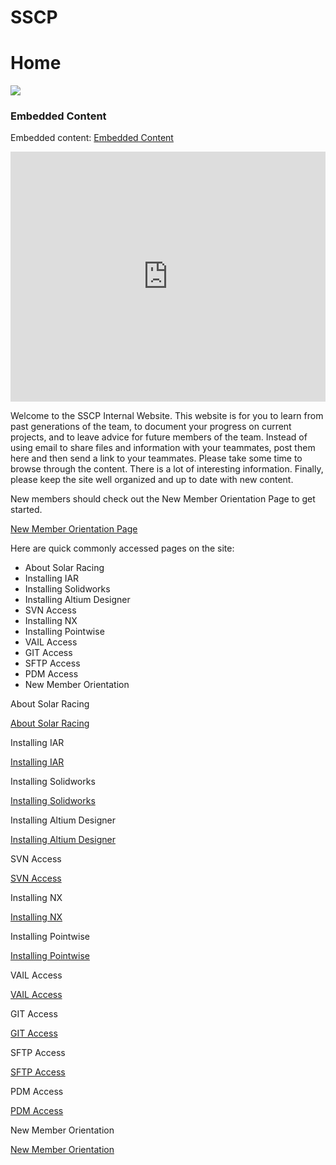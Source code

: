 # SSCP

# Home

![](../assets/image_c918ffa6a1.jpg)

[](https://www.google.com/calendar/embed?color=%23668CD9&src=ZThndTRkcDhuNW50Nm0xYTNrZW44N2JtZWtAZ3JvdXAuY2FsZW5kYXIuZ29vZ2xlLmNvbQ)

### Embedded Content

Embedded content: [Embedded Content](https://www.google.com/calendar/embed?color=%23668CD9&deb=-&embed_style=WyJhdDplbWI6c3QiLCIjZTBlMGUwIiwiI2VkZWRlZCIsIiM0MTg0ZjMiLCJyb2JvdG8iLCIjNjM2MzYzIiw1MDAsIiNmZmYiXQo&eopt=0&mode=agenda&showCalendars=1&showPrint=0&showTz=0&src=ZThndTRkcDhuNW50Nm0xYTNrZW44N2JtZWtAZ3JvdXAuY2FsZW5kYXIuZ29vZ2xlLmNvbQ)

<iframe width="100%" height="400" src="https://www.google.com/calendar/embed?color=%23668CD9&deb=-&embed_style=WyJhdDplbWI6c3QiLCIjZTBlMGUwIiwiI2VkZWRlZCIsIiM0MTg0ZjMiLCJyb2JvdG8iLCIjNjM2MzYzIiw1MDAsIiNmZmYiXQo&eopt=0&mode=agenda&showCalendars=1&showPrint=0&showTz=0&src=ZThndTRkcDhuNW50Nm0xYTNrZW44N2JtZWtAZ3JvdXAuY2FsZW5kYXIuZ29vZ2xlLmNvbQ" frameborder="0"></iframe>

Welcome to the SSCP Internal Website. This website is for you to learn from past generations of the team, to document your progress on current projects, and to leave advice for future members of the team. Instead of using email to share files and information with your teammates, post them here and then send a link to your teammates. Please take some time to browse through the content. There is a lot of interesting information. Finally, please keep the site well organized and up to date with new content. 

New members should check out the New Member Orientation Page to get started.

[ New Member Orientation Page](/home/new-member-orientation)

Here are quick commonly accessed pages on the site:

* About Solar Racing
* Installing IAR
* Installing Solidworks
* Installing Altium Designer
* SVN Access
* Installing NX
* Installing Pointwise
* VAIL Access
* GIT Access
* SFTP Access
* PDM Access
* New Member Orientation

About Solar Racing

[About Solar Racing](/about-solar-racing)

Installing IAR

[Installing IAR](/home/new-member-orientation/installing-software/installing-iar)

Installing Solidworks

[Installing Solidworks](/home/new-member-orientation/installing-software/installing-solidworks-and-hsmworks)

Installing Altium Designer

[Installing Altium Designer](/home/sscp-2020-2021/electrical-2020-2021/electrical-fundamentals/altium-designer-installation)

SVN Access

[SVN Access](/home/sscp-2020-2021/electrical-2020-2021/electrical-fundamentals/svn-using-altiums-internal-svn-tools)

Installing NX

[Installing NX](/home/new-member-orientation/installing-software/installing-nx)

Installing Pointwise

[Installing Pointwise](/home/it-administration/installing-pointwise)

VAIL Access

[VAIL Access](/home/new-member-orientation/vail-access)

GIT Access

[GIT Access](/home/new-member-orientation/git-access)

SFTP Access

[SFTP Access](/home/new-member-orientation/sftp-access)

PDM Access

[PDM Access](/home/new-member-orientation/pdm-access)

New Member Orientation

[New Member Orientation](/home/new-member-orientation)

